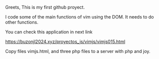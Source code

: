 Greets, This is my first github proyect.

I code some of the main functions of vim using the DOM.  It needs to do other functions. 

You can check this application in next link

https://buzonjl2024.xyz/proyectos_js/vimjs/vimjs015.html


Copy files vimjs.html, and three php files to a server with php and joy.

